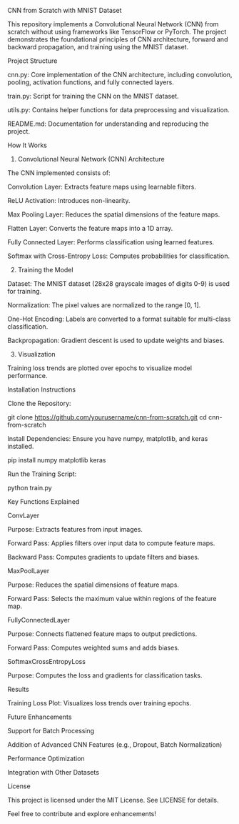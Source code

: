 CNN from Scratch with MNIST Dataset

This repository implements a Convolutional Neural Network (CNN) from scratch without using frameworks like TensorFlow or PyTorch. The project demonstrates the foundational principles of CNN architecture, forward and backward propagation, and training using the MNIST dataset.

Project Structure

cnn.py: Core implementation of the CNN architecture, including convolution, pooling, activation functions, and fully connected layers.

train.py: Script for training the CNN on the MNIST dataset.

utils.py: Contains helper functions for data preprocessing and visualization.

README.md: Documentation for understanding and reproducing the project.

How It Works

1. Convolutional Neural Network (CNN) Architecture

The CNN implemented consists of:

Convolution Layer: Extracts feature maps using learnable filters.

ReLU Activation: Introduces non-linearity.

Max Pooling Layer: Reduces the spatial dimensions of the feature maps.

Flatten Layer: Converts the feature maps into a 1D array.

Fully Connected Layer: Performs classification using learned features.

Softmax with Cross-Entropy Loss: Computes probabilities for classification.

2. Training the Model

Dataset: The MNIST dataset (28x28 grayscale images of digits 0-9) is used for training.

Normalization: The pixel values are normalized to the range [0, 1].

One-Hot Encoding: Labels are converted to a format suitable for multi-class classification.

Backpropagation: Gradient descent is used to update weights and biases.

3. Visualization

Training loss trends are plotted over epochs to visualize model performance.

Installation Instructions

Clone the Repository:

git clone https://github.com/yourusername/cnn-from-scratch.git
cd cnn-from-scratch

Install Dependencies:
Ensure you have numpy, matplotlib, and keras installed.

pip install numpy matplotlib keras

Run the Training Script:

python train.py

Key Functions Explained

ConvLayer

Purpose: Extracts features from input images.

Forward Pass: Applies filters over input data to compute feature maps.

Backward Pass: Computes gradients to update filters and biases.

MaxPoolLayer

Purpose: Reduces the spatial dimensions of feature maps.

Forward Pass: Selects the maximum value within regions of the feature map.

FullyConnectedLayer

Purpose: Connects flattened feature maps to output predictions.

Forward Pass: Computes weighted sums and adds biases.

SoftmaxCrossEntropyLoss

Purpose: Computes the loss and gradients for classification tasks.

Results

Training Loss Plot:
Visualizes loss trends over training epochs.



Future Enhancements

Support for Batch Processing

Addition of Advanced CNN Features (e.g., Dropout, Batch Normalization)

Performance Optimization

Integration with Other Datasets

License

This project is licensed under the MIT License. See LICENSE for details.

Feel free to contribute and explore enhancements!


